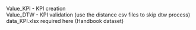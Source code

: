 Value_KPI - KPI creation  
Value_DTW - KPI validation (use the distance csv files to skip dtw process)  
data_KPI.xlsx required here (Handbook dataset)
